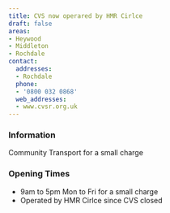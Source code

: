```yaml
---
title: CVS now operared by HMR Cirlce
draft: false
areas:
- Heywood
- Middleton
- Rochdale
contact:
  addresses:
  - Rochdale
  phone:
  - '0800 032 0868'
  web_addresses:
  - www.cvsr.org.uk
---
```


### Information
Community Transport for a small charge

### Opening Times
* 9am to 5pm  Mon to Fri for a small charge
* Operated by HMR Cirlce since CVS closed